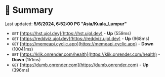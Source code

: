 # 📖 Summary
Last updated: **5/6/2024, 6:52:00 PG "Asia/Kuala_Lumpur"**

- `GET` [https://hst.ujol.dev](https://hst.ujol.dev) - **Up** (559ms)
- `GET` [https://reddviz.ujol.dev](https://reddviz.ujol.dev) - **Up** (968ms)
- `GET` [https://memeapi.cyclic.app](https://memeapi.cyclic.app) - **Down** (10041ms)
- `GET` [https://klik.onrender.com/health](https://klik.onrender.com/health) - **Down** (151ms)
- `GET` [https://dumb.onrender.com](https://dumb.onrender.com) - **Up** (396ms)
